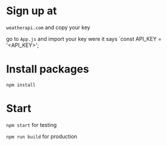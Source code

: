 # Sign up at
`weatherapi.com` and copy your key

go to `App.js` and import your key were it says `const API_KEY = '<API_KEY>';

# Install packages
`npm install`

# Start

`npm start` for testing

`npm run build` for production

